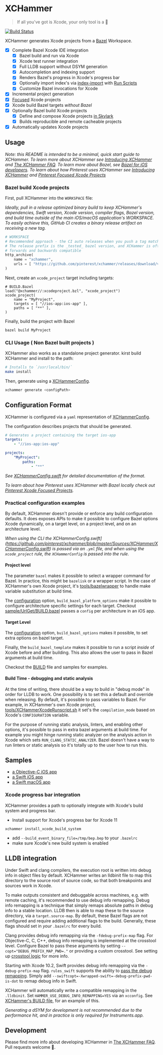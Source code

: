 # XCHammer
> If all you've got is Xcode, your only tool is a 🔨

[![Build Status](https://travis-ci.org/pinterest/xchammer.svg?branch=master)](https://travis-ci.org/pinterest/xchammer)

XCHammer generates Xcode projects from a [Bazel](https://bazel.build/) Workspace.

- [x] Complete Bazel Xcode IDE integration
    - [x] Bazel build and run via Xcode
    - [x] Xcode test runner integration
    - [x] Full LLDB support without DSYM generation
    - [x] Autocompletion and indexing support
    - [x] Renders Bazel's progress in Xcode's progress bar
    - [x] Optionally import index's via [index-import](https://github.com/lyft/index-import) with [Run Scripts](sample/UrlGet/BUILD.bazel#L39)
    - [x] Customize Bazel invocations for Xcode
- [x] Incremental project generation
- [x] [Focused](Docs/PinterestFocusedXcodeProjects.md#xcfocus-aka-focused-projects) Xcode projects
- [x] Xcode build Bazel targets _without Bazel_
- [x] Optionally Bazel build Xcode projects
   - [x] Define and compose Xcode projects [in Skylark](#bazel-build-xcode-projects)
   - [x] Builds reproducible and remote cacheable projects
- [x] Automatically updates Xcode projects

## Usage

_Note: this README is intended to be a minimal, quick start guide to XCHammer.
To learn more about XCHammer see [Introducing
XCHammer](Docs/FastAndReproducibleBuildsWithXCHammer.md) and [The XCHammer
FAQ](Docs/XCHammerFAQ.md). To learn more about Bazel, see [Bazel for iOS
developers](Docs/BazelForiOSDevelopers.md). To learn about how Pinterest uses
XCHammer see [Introducing
XCHammer](Docs/FastAndReproducibleBuildsWithXCHammer.md) and [Pinterest Focused
Xcode Projects](PinterestFocusedXcodeProjects.md)_

### Bazel build Xcode projects

First, pull XCHammer into the `WORKSPACE` file:

_Ideally, pull in a release optimized binary build to keep XCHammer's
dependencies, Swift version, Xcode version, compiler flags, Bazel version, and
build time outside of the main iOS/macOS application's WORKSPACE. To easily
achieve this, GitHub CI creates a binary release artifact on receiving a new
tag._

```py
# WORKSPACE
# Recommended approach - the CI auto releases when you push a tag matching `v*`
# The release prefix is the _tested_ bazel version, and XCHammer is often
# forwards and backwards compatible
http_archive(
    name = "xchammer",
    urls = [ "https://github.com/pinterest/xchammer/releases/download/v3.4.1.0/xchammer.zip" ],
)

```

Next, create an `xcode_project` target including targets:
```
# BUILD.Bazel
load("@xchammer//:xcodeproject.bzl", "xcode_project")
xcode_project(
    name = "MyProject",
    targets = [ "//ios-app:ios-app" ],
    paths = [ "**" ],
)
```

Finally, build the project with Bazel
```bash
bazel build MyProject
```

### CLI Usage ( Non Bazel built projects )

XCHammer also works as a standalone project generator. kirst build XCHammer and
install to the path:

```bash
# Installs to `/usr/local/bin/`
make install
```
Then, generate using a [XCHammerConfig](Sources/XCHammer/XCHammerConfig.swift).

```bash
xchammer generate <configPath>
```

## Configuration Format

XCHammer is configured via a `yaml` representation of [XCHammerConfig](https://github.com/pinterest/xchammer/blob/master/Sources/XCHammer/XCHammerConfig.swift).

The configuration describes projects that should be generated.

```yaml
# Generates a project containing the target ios-app
targets:
    - "//ios-app:ios-app"

projects:
    "MyProject":
        paths:
            - "**"
```

_See [XCHammerConfig.swift](https://github.com/pinterest/xchammer/blob/master/Sources/XCHammer/XCHammerConfig.swift) for detailed documentation of the format._

_To learn about how Pinterest uses XCHammer with Bazel locally check out [Pinterest Xcode Focused Projects](https://github.com/pinterest/xchammer/blob/master/Docs/PinterestFocusedXcodeProjects.md)._

### Practical configuration examples

By default, XCHammer doesn't provide or enforce any build configuration
defaults.  It does exposes APIs to make it possible to configure Bazel options
Xcode dynamically, on a target level, on a project level, and on an
architecture level.

_When using the CLI the
XCHammerConfig.swift](https://github.com/pinterest/xchammer/blob/master/Sources/XCHammer/XCHammerConfig.swift)
is passed via an `.yml` file, and when using the `xcode_project` rule, the
`XCHammerConfig` is passed into the rule._

#### Project level

The parameter `bazel` makes it possible to select a wrapper command for Bazel.
In practice, this might be `bazelisk` or a wrapper script. In the case of
XCHammer's own Xcode project, it's [tools/bazelwrapper](tools/bazelwrapper) to
handle make variable substitution at build time.

The [configuration](BazelExtensions/BazelExtensions/xchammerconfig.bzl) option,
`build_bazel_platform_options` make it possible to configure architecture
specific settings for each target. Checkout
[sample/UrlGet/BUILD.bazel](sample/UrlGet/BUILD.bazel) passes a `config` per
architecture in an iOS app.

#### Target Level

The [configuration](BazelExtensions/BazelExtensions/xchammerconfig.bzl) option, `build_bazel_options` makes it possible, to
set extra options on bazel target.

Finally, the `build_bazel_template` makes it possible to run a script _inside_
of Xcode before and after building. This also allows the user to pass in Bazel
arguments at build time.

Checkout the [BUILD](BUILD.bazel) file and samples for examples.

#### Build Time - debugging and static analysis

At the time of writing, there should be a way to build in "debug mode" in order
for LLDB to work. One possibility is to set this a default and override when
releasing. By default, it's possible to pass variables to Bazel. For example,
in XCHammer's own Xcode project,
[tools/XCHammerXcodeRunscript.sh](tools/XCHammerXcodeRunscript.sh) it set's the
`compilation_mode` based on Xcode's `CONFIGURATION` variable.

For the purpose of running static analysis, linters, and enabling other
options, it's possible to pass in extra bazel arguments at build time. For
example you might hinge running static analyzer on the analysis action in Xcode
which sets `RUN_CLANG_STATIC_ANALYZER`. Bazel doesn't have a way to run linters
or static analysis so it's totally up to the user how to run this.

## Samples

- [a Objective-C iOS app](sample/UrlGet)
- [a Swift iOS app](sample/Tailor) 
- [a Swift macOS app](BUILD.bazel)


### Xcode progress bar integration

XCHammer provides a path to optionally integrate with Xcode's build system and
progress bar.

- Install support for Xcode's progress bar for Xcode 11

```
xchammer install_xcode_build_system
```

- add `--build_event_binary_file=/tmp/bep.bep` to your `.bazelrc`
- make sure Xcode's new build system is enabled


## LLDB integration

Under Swift and clang compilers, the execution root is written into debug info
in object files by default. XCHammer writes an lldbinit file to map this
directory to the source root of source code, so that both breakpoints and
sources work in Xcode.

To make outputs consistent and debuggable across machines, e.g. with remote
caching, it's recommended to use debug info remapping. Debug info remapping is a
technique that simply remaps absolute paths in debug info to a stable location.
LLDB then is able to map these to the source directory, via a
`target.source-map`. By default, these Bazel flags are not configured and
require adding additional flags to the build. Generally, these flags should set
in _your_ `.bazelrc` for every build.

Clang provides debug info remapping via the `-fdebug-prefix-map` flag. For
Objective-C, C, C++, debug info remapping is implemented at the crosstool level.
Configure Bazel to pass these arguments by setting
`--copt="DEBUG_PREFIX_MAP_PWD=."` or providing a custom crosstool.  See setting
up [crosstool
logic](https://github.com/bazelbuild/bazel/blob/master/tools/osx/crosstool/wrapped_clang.cc#L218)
for more info.

Starting with Xcode 10.2, Swift provides debug info remapping via the
`-debug-prefix-map` flag.  `rules_swift` supports the ability to [pass the debug
remapping](https://github.com/bazelbuild/rules_swift/commit/43900104d279fcdffbca2d02dbc550492bf33353).
Simply add `--swiftcopt=-Xwrapped-swift=-debug-prefix-pwd-is-dot` to remap debug
info in Swift.

XCHammer will automatically write a compatible remapping in the `.lldbinit`. Set
`HAMMER_USE_DEBUG_INFO_REMAPPING=YES` via an `xcconfig`. See [XCHammer's BUILD
file](BUILD.bazel), for an example of this.

_Generating a dSYM for development is not recommended due to the performance
hit, and in practice is only required for Instruments.app._

## Development

Please find more info about developing XCHammer in [The XCHammer FAQ](Docs/XCHammerFAQ.md). Pull requests welcome 💖.
